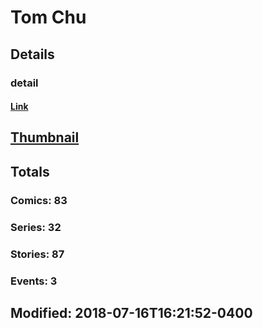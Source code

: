 # Tom  Chu 
## Details
### detail
#### [Link](http://marvel.com/comics/creators/562/tom_chu?utm_campaign=apiRef&utm_source=225578a89fc76f3d20fbffda5d17a88d)
## [Thumbnail](http://i.annihil.us/u/prod/marvel/i/mg/b/40/image_not_available.jpg)
## Totals
### Comics: 83
### Series: 32
### Stories: 87
### Events: 3
## Modified: 2018-07-16T16:21:52-0400